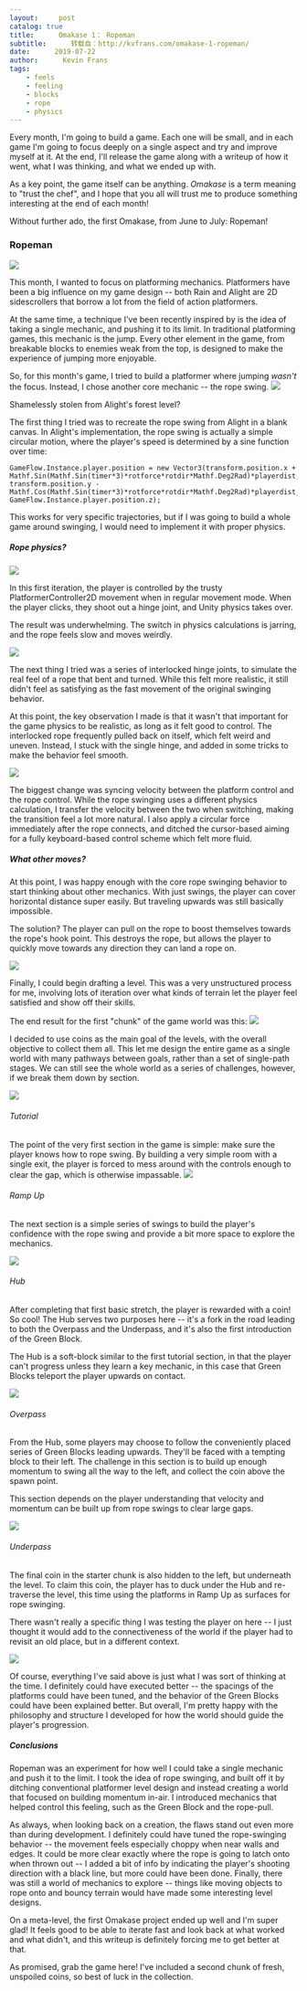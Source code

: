 ```yaml
---
layout:     post
catalog: true
title:      Omakase 1： Ropeman
subtitle:      转载自：http://kvfrans.com/omakase-1-ropeman/
date:      2019-07-22
author:      Kevin Frans
tags:
    - feels
    - feeling
    - blocks
    - rope
    - physics
---
```


Every month, I'm going to build a game. Each one will be small, and in each game I'm going to focus deeply on a single aspect and try and improve myself at it. At the end, I'll release the game along with a writeup of how it went, what I was thinking, and what we ended up with.

As a key point, the game itself can be anything. *Omakase* is a term meaning to "trust the chef", and I hope that you all will trust me to produce something interesting at the end of each month!

Without further ado, the first Omakase, from June to July: Ropeman!

### Ropeman

![](http://kvfrans.com/content/images/2019/07/Screen-Shot-2019-07-19-at-2-36-55-AM.png)


This month, I wanted to focus on platforming mechanics. Platformers have been a big influence on my game design -- both Rain and Alight are 2D sidescrollers that borrow a lot from the field of action platformers. 

At the same time, a technique I've been recently inspired by is the idea of taking a single mechanic, and pushing it to its limit. In traditional platforming games, this mechanic is the jump. Every other element in the game, from breakable blocks to enemies weak from the top, is designed to make the experience of jumping more enjoyable.

So, for this month's game, I tried to build a platformer where jumping *wasn't* the focus. Instead, I chose another core mechanic -- the rope swing. ![](http://kvfrans.com/content/images/2019/07/swing.gif)


> 
Shamelessly stolen from Alight's forest level?


The first thing I tried was to recreate the rope swing from Alight in a blank canvas. In Alight's implementation, the rope swing is actually a simple circular motion, where the player's speed is determined by a sine function over time: 

```
GameFlow.Instance.player.position = new Vector3(transform.position.x + Mathf.Sin(Mathf.Sin(timer*3)*rotforce*rotdir*Mathf.Deg2Rad)*playerdist, transform.position.y - Mathf.Cos(Mathf.Sin(timer*3)*rotforce*rotdir*Mathf.Deg2Rad)*playerdist, GameFlow.Instance.player.position.z); 

```

This works for very specific trajectories, but if I was going to build a whole game around swinging, I would need to implement it with proper physics.

##### Rope physics?

![](http://kvfrans.com/content/images/2019/07/1.gif)


In this first iteration, the player is controlled by the trusty PlatformerController2D movement when in regular movement mode. When the player clicks, they shoot out a hinge joint, and Unity physics takes over.

The result was underwhelming. The switch in physics calculations is jarring, and the rope feels slow and moves weirdly.

![](http://kvfrans.com/content/images/2019/07/2.gif)


The next thing I tried was a series of interlocked hinge joints, to simulate the real feel of a rope that bent and turned. While this felt more realistic, it still didn't feel as satisfying as the fast movement of the original swinging behavior. 

At this point, the key observation I made is that it wasn't that important for the game physics to be realistic, as long as it felt good to control. The interlocked rope frequently pulled back on itself, which felt weird and uneven. Instead, I stuck with the single hinge, and added in some tricks to make the behavior feel smooth.

![](http://kvfrans.com/content/images/2019/07/3.gif)


The biggest change was syncing velocity between the platform control and the rope control. While the rope swinging uses a different physics calculation, I transfer the velocity between the two when switching, making the transition feel a lot more natural. I also apply a circular force immediately after the rope connects, and ditched the cursor-based aiming for a fully keyboard-based control scheme which felt more fluid.

##### What other moves?

At this point, I was happy enough with the core rope swinging behavior to start thinking about other mechanics. With just swings, the player can cover horizontal distance super easily. But traveling upwards was still basically impossible.

The solution? The player can pull on the rope to boost themselves towards the rope's hook point. This destroys the rope, but allows the player to quickly move towards any direction they can land a rope on.

![](http://kvfrans.com/content/images/2019/07/4.gif)


Finally, I could begin drafting a level. This was a very unstructured process for me, involving lots of iteration over what kinds of terrain let the player feel satisfied and show off their skills.

The end result for the first "chunk" of the game world was this: ![](http://kvfrans.com/content/images/2019/07/Screen-Shot-2019-07-21-at-10-40-01-PM.png)


I decided to use coins as the main goal of the levels, with the overall objective to collect them all. This let me design the entire game as a single world with many pathways between goals, rather than a set of single-path stages. We can still see the whole world as a series of challenges, however, if we break them down by section.

![](http://kvfrans.com/content/images/2019/07/Screen-Shot-2019-07-21-at-10-40-01-PM-1.png)


###### Tutorial

The point of the very first section in the game is simple: make sure the player knows how to rope swing. By building a very simple room with a single exit, the player is forced to mess around with the controls enough to clear the gap, which is otherwise impassable. ![](http://kvfrans.com/content/images/2019/07/8.gif)


###### Ramp Up

The next section is a simple series of swings to build the player's confidence with the rope swing and provide a bit more space to explore the mechanics.

![](http://kvfrans.com/content/images/2019/07/9.gif)


###### Hub

After completing that first basic stretch, the player is rewarded with a coin! So cool! The Hub serves two purposes here -- it's a fork in the road leading to both the Overpass and the Underpass, and it's also the first introduction of the Green Block.

The Hub is a soft-block similar to the first tutorial section, in that the player can't progress unless they learn a key mechanic, in this case that Green Blocks teleport the player upwards on contact.

![](http://kvfrans.com/content/images/2019/07/10.gif)


###### Overpass

From the Hub, some players may choose to follow the conveniently placed series of Green Blocks leading upwards. They'll be faced with a tempting block to their left. The challenge in this section is to build up enough momentum to swing all the way to the left, and collect the coin above the spawn point.

This section depends on the player understanding that velocity and momentum can be built up from rope swings to clear large gaps. 

![](http://kvfrans.com/content/images/2019/07/11.gif)


###### Underpass

The final coin in the starter chunk is also hidden to the left, but underneath the level. To claim this coin, the player has to duck under the Hub and re-traverse the level, this time using the platforms in Ramp Up as surfaces for rope swinging.

There wasn't really a specific thing I was testing the player on here -- I just thought it would add to the connectiveness of the world if the player had to revisit an old place, but in a different context.

![](http://kvfrans.com/content/images/2019/07/12.gif)


Of course, everything I've said above is just what I was sort of thinking at the time. I definitely could have executed better -- the spacings of the platforms could have been tuned, and the behavior of the Green Blocks could have been explained better. But overall, I'm pretty happy with the philosophy and structure I developed for how the world should guide the player's progression.

##### Conclusions

Ropeman was an experiment for how well I could take a single mechanic and push it to the limit. I took the idea of rope swinging, and built off it by ditching conventional platformer level design and instead creating a world that focused on building momentum in-air. I introduced mechanics that helped control this feeling, such as the Green Block and the rope-pull.

As always, when looking back on a creation, the flaws stand out even more than during development. I definitely could have tuned the rope-swinging behavior -- the movement feels especially choppy when near walls and edges. It could be more clear exactly where the rope is going to latch onto when thrown out -- I added a bit of info by indicating the player's shooting direction with a black line, but more could have been done. Finally, there was still a world of mechanics to explore -- things like moving objects to rope onto and bouncy terrain would have made some interesting level designs.

On a meta-level, the first Omakase project ended up well and I'm super glad! It feels good to be able to iterate fast and look back at what worked and what didn't, and this writeup is definitely forcing me to get better at that.

As promised, grab the game here! I've included a second chunk of fresh, unspoiled coins, so best of luck in the collection.
